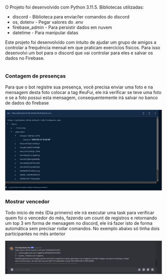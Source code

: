 O Projeto foi desenvolvido com Python 3.11.5.
Bibliotecas utilizadas:
* discord - Biblioteca para enviar/ler comandos do discord
* os, dotenv - Pegar valores do .env
* firebase_admin - Para persistir dados em nuvem
* datetime - Para manipular datas

Este projeto foi desenvolvido com intuito de ajudar um grupo de amigos a controlar a frequência mensal em que praticam exercícios físicos. Para isso desenvolvi um bot para o discord que vai controlar para eles e salvar os dados no Firebase.

#

### Contagem de presenças
Para que o bot registre sua presença, você precisa enviar uma foto e na mensagem desta foto colocar a tag #euFui, ele irá verificar se teve uma foto e se a foto possui esta mensagem, consequentemente irá salvar no banco de dados do firebase

![Alt text](/src/bancoDeDadosFirebase.jpg?raw=true "Banco de Dados")


### Mostrar vencedor
Todo início de mês (Dia primeiro) ele irá executar uma task para verificar quem foi o vencedor do mês, fazendo um count de registros e retornando um top 3 em forma de mensagem no discord, ele irá fazer isto de forma automática sem precisar rodar comandos. No exemplo abaixo só tinha dois participantes no mês anterior

![Alt text](/src/vencedorBot.jpg?raw=true "Vencedor")
